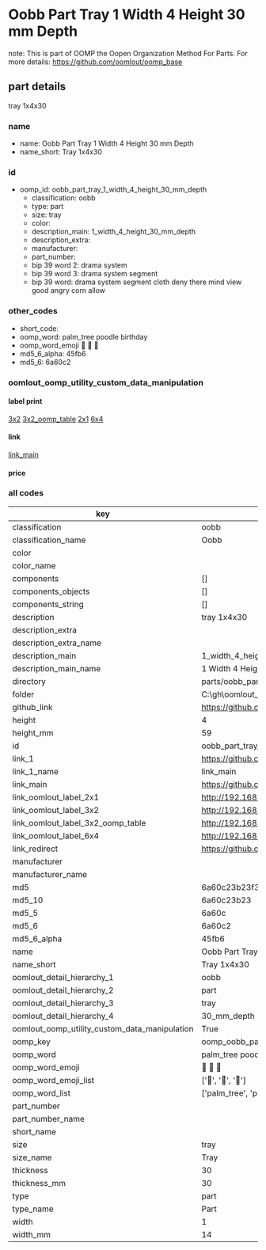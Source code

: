# Oobb Part Tray 1 Width 4 Height 30 mm Depth  

note: This is part of OOMP the Oopen Organization Method For Parts. For more details: https://github.com/oomlout/oomp_base

##  part details
  



tray 1x4x30



### name
* name: Oobb Part Tray 1 Width 4 Height 30 mm Depth
* name_short: Tray 1x4x30 
### id
* oomp_id: oobb_part_tray_1_width_4_height_30_mm_depth
  * classification: oobb
  * type: part
  * size: tray
  * color: 
  * description_main: 1_width_4_height_30_mm_depth
  * description_extra: 
  * manufacturer: 
  * part_number: 
  * bip 39 word 2: drama system
  * bip 39 word 3: drama system segment
  * bip 39 word: drama system segment cloth deny there mind view good angry corn allow

### other_codes
* short_code: 
* oomp_word: palm_tree poodle birthday
* oomp_word_emoji :palm_tree: :poodle: :birthday:
* md5_6_alpha: 45fb6
* md5_6: 6a60c2






### oomlout_oomp_utility_custom_data_manipulation
#### label print
[3x2](http://192.168.1.245:1112/?label=oomp%2045fb6)
[3x2_oomp_table](http://192.168.1.108:1112/?label=oomp%2045fb6)
[2x1](http://192.168.1.242:1112/?label=oomp%2045fb6)
[6x4](http://192.168.1.55:1112/?label=oomp%2045fb6)    

#### link

[link_main](https://github.com/oomlout/oomlout_oobb_version_4_generated_parts/tree/main/navigation_oomp/oobb/part/tray/1_width_4_height_30_mm_depth/part)                              

#### price







### all codes 
| key | value |  
| --- | --- |  
| classification | oobb |  
| classification_name | Oobb |  
| color |  |  
| color_name |  |  
| components | [] |  
| components_objects | [] |  
| components_string | [] |  
| description | tray 1x4x30 |  
| description_extra |  |  
| description_extra_name |  |  
| description_main | 1_width_4_height_30_mm_depth |  
| description_main_name | 1 Width 4 Height 30 mm Depth |  
| directory | parts/oobb_part_tray_1_width_4_height_30_mm_depth |  
| folder | C:\gh\oomlout_oobb_version_4_generated_parts\parts\oobb_part_tray_1_width_4_height_30_mm_depth |  
| github_link | https://github.com/oomlout/oomlout_oomp_part_src/tree/main/parts/oobb_part_tray_1_width_4_height_30_mm_depth |  
| height | 4 |  
| height_mm | 59 |  
| id | oobb_part_tray_1_width_4_height_30_mm_depth |  
| link_1 | https://github.com/oomlout/oomlout_oobb_version_4_generated_parts/tree/main/navigation_oomp/oobb/part/tray/1_width_4_height_30_mm_depth/part |  
| link_1_name | link_main |  
| link_main | https://github.com/oomlout/oomlout_oobb_version_4_generated_parts/tree/main/navigation_oomp/oobb/part/tray/1_width_4_height_30_mm_depth/part |  
| link_oomlout_label_2x1 | http://192.168.1.242:1112/?label=oomp%2045fb6 |  
| link_oomlout_label_3x2 | http://192.168.1.245:1112/?label=oomp%2045fb6 |  
| link_oomlout_label_3x2_oomp_table | http://192.168.1.108:1112/?label=oomp%2045fb6 |  
| link_oomlout_label_6x4 | http://192.168.1.55:1112/?label=oomp%2045fb6 |  
| link_redirect | https://github.com/oomlout/oomlout_oobb_version_4_generated_parts/tree/main/parts/oobb_tray_01_04_30 |  
| manufacturer |  |  
| manufacturer_name |  |  
| md5 | 6a60c23b23f3f19f819d52bd86773211 |  
| md5_10 | 6a60c23b23 |  
| md5_5 | 6a60c |  
| md5_6 | 6a60c2 |  
| md5_6_alpha | 45fb6 |  
| name | Oobb Part Tray 1 Width 4 Height 30 mm Depth |  
| name_short | Tray 1x4x30  |  
| oomlout_detail_hierarchy_1 | oobb |  
| oomlout_detail_hierarchy_2 | part |  
| oomlout_detail_hierarchy_3 | tray |  
| oomlout_detail_hierarchy_4 | 30_mm_depth |  
| oomlout_oomp_utility_custom_data_manipulation | True |  
| oomp_key | oomp_oobb_part_tray_1_width_4_height_30_mm_depth |  
| oomp_word | palm_tree poodle birthday |  
| oomp_word_emoji | :palm_tree: :poodle: :birthday: |  
| oomp_word_emoji_list | [':palm_tree:', ':poodle:', ':birthday:'] |  
| oomp_word_list | ['palm_tree', 'poodle', 'birthday'] |  
| part_number |  |  
| part_number_name |  |  
| short_name |  |  
| size | tray |  
| size_name | Tray |  
| thickness | 30 |  
| thickness_mm | 30 |  
| type | part |  
| type_name | Part |  
| width | 1 |  
| width_mm | 14 |  
